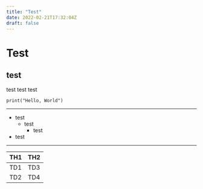 ```yaml
---
title: "Test"
date: 2022-02-21T17:32:04Z
draft: false
---
```


# Test
## test

test test test

~~~
print("Hello, World")
~~~

___ 
- test
    - test
        * test
- test
___

| TH1 | TH2 |
----|---- 
| TD1 | TD3 |
| TD2 | TD4 |